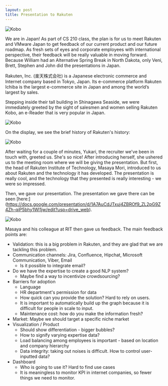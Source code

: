```yaml
---
layout: post
title: Presentation to Rakuten
---
```



![Kobo](/assets/rakuten-pic-with-yukari.jpg)

We are in Japan! As part of CS 210 class, the plan is for us to meet Rakuten and VMware Japan to get feedback of our current product and our future roadmap. As fresh sets of eyes and corporate employees with international perspective, their feedback will be really valuable in moving forward. Because William had an Alternative Spring Break in North Dakota, only Veni, Brett, Stephen and John did the presentations in Japan.

Rakuten, Inc. (楽天株式会社) is a Japanese electronic commerce and Internet company based in Tokyo, Japan. Its e-commerce platform Rakuten Ichiba is the largest e-commerce site in Japan and among the world’s largest by sales.

Stepping inside their tall building in Shinagawa Seaside, we were immediately greeted by the sight of salesmen and women selling Rakuten Kobo, an e-Reader that is very popular in Japan.

![Kobo](/assets/rakuten-kobo.jpg)

On the display, we see the brief history of Rakuten's history:

![Kobo](/assets/rakuten-history-display.jpg)

After waiting for a couple of minutes, Yukari, the recruiter we've been in touch with, greeted us. She's so nice! After introducing herself, she ushered us to the meeting room where we will be giving the presentation. But first, the head of Rakuten Institute of Technology, Masaya Mori, introduced to us about Rakuten and the technology it has developed. The presentation is really cool, and the technology that they presented is really interesting - we were so impressed.

Then, we gave our presentation. The presentation we gave there can be seen [here:] (https://docs.google.com/presentation/d/1A7AuCdJTxuj4ZBROf9_ZL2pG9Z4Zh-qiP5bhy1Wl1jw/edit?usp=drive_web).

![Kobo](/assets/rakuten-meeting.jpg)

Masaya and his colleague at RIT then gave us feedback. The main feedback points are:
- Validation: this is a big problem in Rakuten, and they are glad that we are tackling this problem.
- Communication channels: Jira, Confluence, Hipchat, Microsoft Communication, Viber, Email
    *  Is it possible to integrate email?
- Do we have the expertise to create a good NLP system?
    * Maybe find a way to incentivize crowdsourcing?
- Barriers for adoption
    * Language
    * HR department's permission for data
    * How quick can you provide the solution? Hard to rely on users.
    * It is important to automatically build up the graph because it is difficult for people in scale to input.
    * Maintenance cost: how do you make the information fresh?
- Market: Maybe we should target a specific niche market
- Visualization / Product
    * Should show differentiation - bigger bubbles?
    * How to signify varying expertise data?
    * Load balancing among employees is important - based on location and company hierarchy
    * Data integrity: taking out noises is difficult. How to control user-inputted data?
- Dashboard
    * Who is going to use it? Hard to find use cases
    * It is meaningless to monitor KPI in internet companies, so fewer things we need to monitor.

